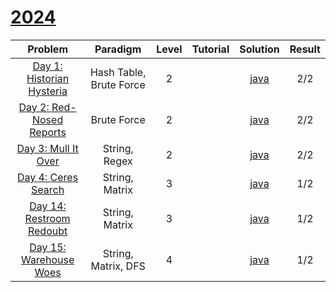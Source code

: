 # [2024](https://adventofcode.com/2024/)

|                             Problem                              |        Paradigm         | Level | Tutorial |             Solution             | Result |
| :--------------------------------------------------------------: | :---------------------: | :---: | :------: | :------------------------------: | :----: |
| [Day 1: Historian Hysteria](https://adventofcode.com/2024/day/1) | Hash Table, Brute Force |   2   |          | [java](./HistorianHysteria.java) |  2/2   |
| [Day 2: Red-Nosed Reports](https://adventofcode.com/2024/day/2)  |       Brute Force       |   2   |          |  [java](./RedNosedReports.java)  |  2/2   |
|    [Day 3: Mull It Over](https://adventofcode.com/2024/day/3)    |      String, Regex      |   2   |          |    [java](./MullItOver.java)     |  2/2   |
|    [Day 4: Ceres Search](https://adventofcode.com/2024/day/4)    |     String, Matrix      |   3   |          |    [java](./CeresSearch.java)    |  1/2   |
| [Day 14: Restroom Redoubt](https://adventofcode.com/2024/day/14) |     String, Matrix      |   3   |          |  [java](./RestroomRedoubt.java)  |  1/2   |
|  [Day 15: Warehouse Woes](https://adventofcode.com/2024/day/15)  |   String, Matrix, DFS   |   4   |          |   [java](./WarehouseWoes.java)   |  1/2   |
